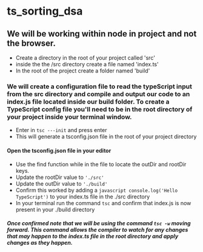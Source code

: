 # ts_sorting_dsa
## We will be working within node in project and not the browser. 
- Create a directory in the root of your project called 'src'
- inside the the /src directory create a file named 'index.ts'
- In the root of the project create a folder named 'build'
### We will create a configuration file to read the typeScript input from the src directory and compile and output our code to an index.js file located inside our build folder. To create a TypeScript config file you'll need to be in the root directory of your project inside your terminal window.
- Enter in ``` tsc ---init ``` and press enter
- This will generate a tsconfig.json file in the root of your project directory
#### Open the tsconfig.json file in your editor
- Use the find function while in the file to locate the outDir and rootDir keys. 
- Update the rootDir value to ` './src' `
- Update the outDir value to ` './build' `
- Confirm this worked by adding a ```javascript console.log('Hello TypeScript')``` to your index.ts file in the ./src directory
- In your terminal run the command `tsc` and confirm that index.js is now present in your ./build directory
##### Once confirmed note that we will be using the command `tsc -w` moving forward. This command allows the compiler to watch for any changes that may happen to the index.ts file in the root directory and apply changes as they happen.